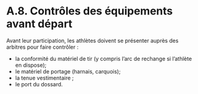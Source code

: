 # A.8. Contrôles des équipements avant départ

Avant leur participation, les athlètes doivent se présenter auprès des arbitres pour faire contrôler :

- la conformité du matériel de tir (y compris l’arc de rechange si l’athlète en dispose);
- le matériel de portage (harnais, carquois);
- la tenue vestimentaire ;
- le port du dossard.
